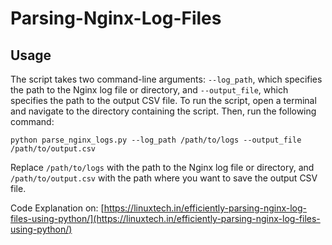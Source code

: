 # Parsing-Nginx-Log-Files

## Usage
The script takes two command-line arguments: `--log_path`, which specifies the path to the Nginx log file or directory, and `--output_file`, which specifies the path to the output CSV file. To run the script, open a terminal and navigate to the directory containing the script. Then, run the following command:

    python parse_nginx_logs.py --log_path /path/to/logs --output_file /path/to/output.csv
    
Replace `/path/to/logs` with the path to the Nginx log file or directory, and `/path/to/output.csv` with the path where you want to save the output CSV file.

Code Explanation on: [https://linuxtech.in/efficiently-parsing-nginx-log-files-using-python/](https://linuxtech.in/efficiently-parsing-nginx-log-files-using-python/)
